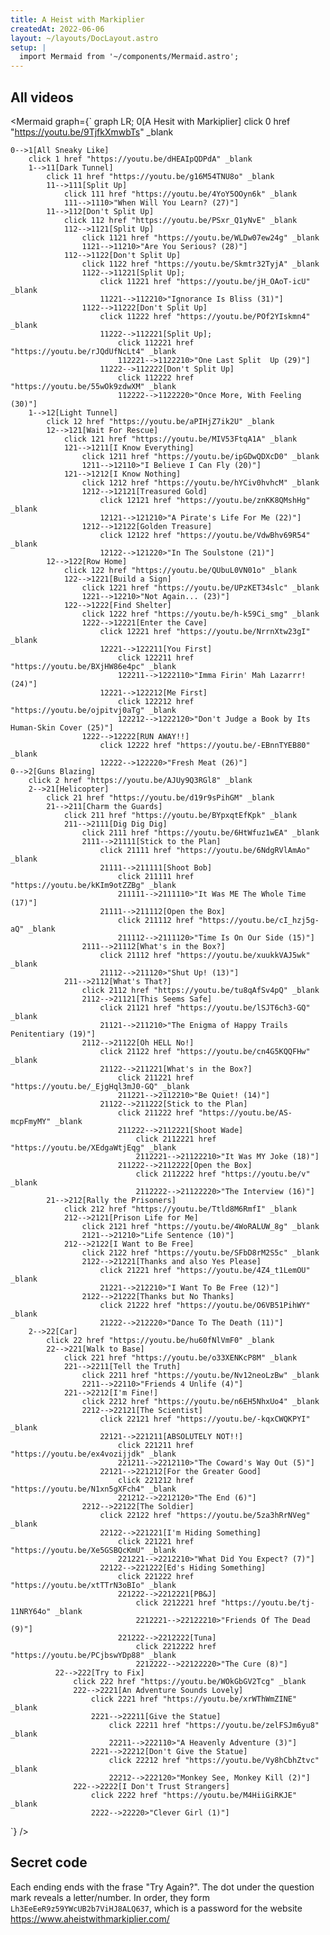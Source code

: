 ```yaml
---
title: A Heist with Markiplier
createdAt: 2022-06-06
layout: ~/layouts/DocLayout.astro
setup: |
  import Mermaid from '~/components/Mermaid.astro';
---
```


## All videos

<Mermaid
  graph={`
   graph LR;
    0[A Hesit with Markiplier]
    click 0 href "https://youtu.be/9TjfkXmwbTs" _blank

    0-->1[All Sneaky Like]
        click 1 href "https://youtu.be/dHEAIpQDPdA" _blank
        1-->11[Dark Tunnel]
            click 11 href "https://youtu.be/g16M54TNU8o" _blank
            11-->111[Split Up]
                click 111 href "https://youtu.be/4YoY5OOyn6k" _blank
                111-->1110>"When Will You Learn? (27)"]
            11-->112[Don't Split Up]
                click 112 href "https://youtu.be/PSxr_Q1yNvE" _blank
                112-->1121[Split Up]
                    click 1121 href "https://youtu.be/WLDw07ew24g" _blank
                    1121-->11210>"Are You Serious? (28)"]
                112-->1122[Don't Split Up]
                    click 1122 href "https://youtu.be/Skmtr32TyjA" _blank
                    1122-->11221[Split Up];
                        click 11221 href "https://youtu.be/jH_OAoT-icU" _blank
                        11221-->112210>"Ignorance Is Bliss (31)"]
                    1122-->11222[Don't Split Up]
                        click 11222 href "https://youtu.be/POf2YIskmn4" _blank
                        11222-->112221[Split Up];
                            click 112221 href "https://youtu.be/rJQdUfNcLt4" _blank
                            112221-->1122210>"One Last Split  Up (29)"]
                        11222-->112222[Don't Split Up]
                            click 112222 href "https://youtu.be/55wOk9zdwXM" _blank
                            112222-->1122220>"Once More, With Feeling (30)"]
        1-->12[Light Tunnel]
            click 12 href "https://youtu.be/aPIHjZ7ik2U" _blank
            12-->121[Wait For Rescue]
                click 121 href "https://youtu.be/MIV53FtqA1A" _blank
                121-->1211[I Know Everything]
                    click 1211 href "https://youtu.be/ipGDwQDXcD0" _blank
                    1211-->12110>"I Believe I Can Fly (20)"]
                121-->1212[I Know Nothing]
                    click 1212 href "https://youtu.be/hYCiv0hvhcM" _blank
                    1212-->12121[Treasured Gold]
                        click 12121 href "https://youtu.be/znKK8QMshHg" _blank
                        12121-->121210>"A Pirate's Life For Me (22)"]
                    1212-->12122[Golden Treasure]
                        click 12122 href "https://youtu.be/VdwBhv69R54" _blank
                        12122-->121220>"In The Soulstone (21)"]
            12-->122[Row Home]
                click 122 href "https://youtu.be/QUbuL0VN01o" _blank
                122-->1221[Build a Sign]
                    click 1221 href "https://youtu.be/UPzKET34slc" _blank
                    1221-->12210>"Not Again... (23)"]
                122-->1222[Find Shelter]
                    click 1222 href "https://youtu.be/h-k59Ci_smg" _blank
                    1222-->12221[Enter the Cave]
                        click 12221 href "https://youtu.be/NrrnXtw23gI" _blank
                        12221-->122211[You First]
                            click 122211 href "https://youtu.be/BXjHW86e4pc" _blank
                            122211-->1222110>"Imma Firin' Mah Lazarrr! (24)"]
                        12221-->122212[Me First]
                            click 122212 href "https://youtu.be/ojpitvj0aTg" _blank
                            122212-->1222120>"Don't Judge a Book by Its Human-Skin Cover (25)"]
                    1222-->12222[RUN AWAY!!]
                        click 12222 href "https://youtu.be/-EBnnTYEB80" _blank
                        12222-->122220>"Fresh Meat (26)"]
    0-->2[Guns Blazing]
        click 2 href "https://youtu.be/AJUy9Q3RGl8" _blank
        2-->21[Helicopter]
            click 21 href "https://youtu.be/d19r9sPihGM" _blank
            21-->211[Charm the Guards]
                click 211 href "https://youtu.be/BYpxqtEfKpk" _blank
                211-->2111[Dig Dig Dig]
                    click 2111 href "https://youtu.be/6HtWfuz1wEA" _blank
                    2111-->21111[Stick to the Plan]
                        click 21111 href "https://youtu.be/6NdgRVlAmAo" _blank
                        21111-->211111[Shoot Bob]
                            click 211111 href "https://youtu.be/kKIm9otZZBg" _blank
                            211111-->2111110>"It Was ME The Whole Time (17)"]
                        21111-->211112[Open the Box]
                            click 211112 href "https://youtu.be/cI_hzj5g-aQ" _blank
                            211112-->2111120>"Time Is On Our Side (15)"]
                    2111-->21112[What's in the Box?]
                        click 21112 href "https://youtu.be/xuukkVAJ5wk" _blank
                        21112-->211120>"Shut Up! (13)"]
                211-->2112[What's That?]
                    click 2112 href "https://youtu.be/tu8qAfSv4pQ" _blank
                    2112-->21121[This Seems Safe]
                        click 21121 href "https://youtu.be/lSJT6ch3-GQ" _blank
                        21121-->211210>"The Enigma of Happy Trails Penitentiary (19)"]
                    2112-->21122[Oh HELL No!]
                        click 21122 href "https://youtu.be/cn4G5KQQFHw" _blank
                        21122-->211221[What's in the Box?]
                            click 211221 href "https://youtu.be/_EjgHql3mJ0-GQ" _blank
                            211221-->2112210>"Be Quiet! (14)"]
                        21122-->211222[Stick to the Plan]
                            click 211222 href "https://youtu.be/AS-mcpFmyMY" _blank
                            211222-->2112221[Shoot Wade]
                                click 2112221 href "https://youtu.be/XEdgaWtjEqg" _blank
                                2112221-->21122210>"It Was MY Joke (18)"]
                            211222-->2112222[Open the Box]
                                click 2112222 href "https://youtu.be/v" _blank
                                2112222-->21122220>"The Interview (16)"]
            21-->212[Rally the Prisoners]
                click 212 href "https://youtu.be/Ttld8M6RmfI" _blank
                212-->2121[Prison Life for Me]
                    click 2121 href "https://youtu.be/4WoRALUW_8g" _blank
                    2121-->21210>"Life Sentence (10)"]
                212-->2122[I Want to Be Free]
                    click 2122 href "https://youtu.be/SFbD8rM2S5c" _blank
                    2122-->21221[Thanks and also Yes Please]
                        click 21221 href "https://youtu.be/4Z4_t1LemOU" _blank
                        21221-->212210>"I Want To Be Free (12)"]
                    2122-->21222[Thanks but No Thanks]
                        click 21222 href "https://youtu.be/O6VB51PihWY" _blank
                        21222-->212220>"Dance To The Death (11)"]
        2-->22[Car]
            click 22 href "https://youtu.be/hu60fNlVmF0" _blank
            22-->221[Walk to Base]
                click 221 href "https://youtu.be/o33XENKcP8M" _blank
                221-->2211[Tell the Truth]
                    click 2211 href "https://youtu.be/Nv12neoLzBw" _blank
                    2211-->22110>"Friends 4 Unlife (4)"]
                221-->2212[I'm Fine!]
                    click 2212 href "https://youtu.be/n6EH5NhxUo4" _blank
                    2212-->22121[The Scientist]
                        click 22121 href "https://youtu.be/-kqxCWQKPYI" _blank
                        22121-->221211[ABSOLUTELY NOT!!]
                            click 221211 href "https://youtu.be/ex4vozijjdk" _blank
                            221211-->2212110>"The Coward's Way Out (5)"]
                        22121-->221212[For the Greater Good]
                            click 221212 href "https://youtu.be/N1xn5gXFch4" _blank
                            221212-->2212120>"The End (6)"]
                    2212-->22122[The Soldier]
                        click 22122 href "https://youtu.be/5za3hRrNVeg" _blank
                        22122-->221221[I'm Hiding Something]
                            click 221221 href "https://youtu.be/Xe5GSBQcKmU" _blank
                            221221-->2212210>"What Did You Expect? (7)"]
                        22122-->221222[Ed's Hiding Something]
                            click 221222 href "https://youtu.be/xtTTrN3oBIo" _blank
                            221222-->2212221[PB&J]
                                click 2212221 href "https://youtu.be/tj-11NRY64o" _blank
                                2212221-->22122210>"Friends Of The Dead (9)"]
                            221222-->2212222[Tuna]
                                click 2212222 href "https://youtu.be/PCjbswYDp88" _blank
                                2212222-->22122220>"The Cure (8)"]
              22-->222[Try to Fix]
                  click 222 href "https://youtu.be/WOkGbGV2Tcg" _blank
                  222-->2221[An Adventure Sounds Lovely]
                      click 2221 href "https://youtu.be/xrWThWmZINE" _blank
                      2221-->22211[Give the Statue]
                          click 22211 href "https://youtu.be/zelFSJm6yu8" _blank
                          22211-->222110>"A Heavenly Adventure (3)"]
                      2221-->22212[Don't Give the Statue]
                          click 22212 href "https://youtu.be/Vy8hCbhZtvc" _blank
                          22212-->222120>"Monkey See, Monkey Kill (2)"]
                  222-->2222[I Don't Trust Strangers]
                      click 2222 href "https://youtu.be/M4HiiGiRKJE" _blank
                      2222-->22220>"Clever Girl (1)"]
  `}
/>

## Secret code

Each ending ends with the frase "Try Again?". The dot under the question mark reveals a letter/number. In order, they form `Lh3EeEeR9z59YWcUB2b7ViHJ8ALQ637`, which is a password for the website https://www.aheistwithmarkiplier.com/
